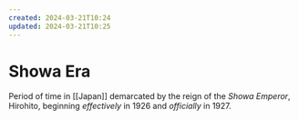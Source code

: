 ```yaml
---
created: 2024-03-21T10:24
updated: 2024-03-21T10:25
---
```


# Showa Era

Period of time in [[Japan]] demarcated by the reign of the _Showa Emperor_, Hirohito, beginning _effectively_ in 1926 and _officially_ in 1927.
